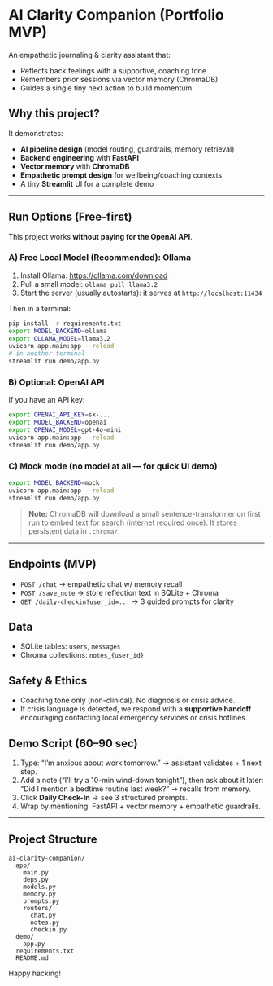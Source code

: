# AI Clarity Companion (Portfolio MVP)

An empathetic journaling & clarity assistant that:
- Reflects back feelings with a supportive, coaching tone
- Remembers prior sessions via vector memory (ChromaDB)
- Guides a single tiny next action to build momentum

## Why this project?
It demonstrates:
- **AI pipeline design** (model routing, guardrails, memory retrieval)
- **Backend engineering** with **FastAPI**
- **Vector memory** with **ChromaDB**
- **Empathetic prompt design** for wellbeing/coaching contexts
- A tiny **Streamlit** UI for a complete demo

---

## Run Options (Free-first)
This project works **without paying for the OpenAI API**.

### A) Free Local Model (Recommended): **Ollama**
1. Install Ollama: https://ollama.com/download
2. Pull a small model: `ollama pull llama3.2`
3. Start the server (usually autostarts): it serves at `http://localhost:11434`

Then in a terminal:
```bash
pip install -r requirements.txt
export MODEL_BACKEND=ollama
export OLLAMA_MODEL=llama3.2
uvicorn app.main:app --reload
# in another terminal
streamlit run demo/app.py
```

### B) Optional: OpenAI API
If you have an API key:
```bash
export OPENAI_API_KEY=sk-...
export MODEL_BACKEND=openai
export OPENAI_MODEL=gpt-4o-mini
uvicorn app.main:app --reload
streamlit run demo/app.py
```

### C) Mock mode (no model at all — for quick UI demo)
```bash
export MODEL_BACKEND=mock
uvicorn app.main:app --reload
streamlit run demo/app.py
```

> **Note:** ChromaDB will download a small sentence-transformer on first run
> to embed text for search (internet required once). It stores persistent data in `.chroma/`.

---

## Endpoints (MVP)
- `POST /chat` → empathetic chat w/ memory recall
- `POST /save_note` → store reflection text in SQLite + Chroma
- `GET /daily-checkin?user_id=...` → 3 guided prompts for clarity

## Data
- SQLite tables: `users`, `messages`
- Chroma collections: `notes_{user_id}`

## Safety & Ethics
- Coaching tone only (non-clinical). No diagnosis or crisis advice.
- If crisis language is detected, we respond with a **supportive handoff** encouraging contacting local emergency services or crisis hotlines.

## Demo Script (60–90 sec)
1. Type: “I’m anxious about work tomorrow.” → assistant validates + 1 next step.
2. Add a note (“I’ll try a 10-min wind-down tonight”), then ask about it later:
   “Did I mention a bedtime routine last week?” → recalls from memory.
3. Click **Daily Check-In** → see 3 structured prompts.
4. Wrap by mentioning: FastAPI + vector memory + empathetic guardrails.

---

## Project Structure
```
ai-clarity-companion/
  app/
    main.py
    deps.py
    models.py
    memory.py
    prompts.py
    routers/
      chat.py
      notes.py
      checkin.py
  demo/
    app.py
  requirements.txt
  README.md
```

Happy hacking!